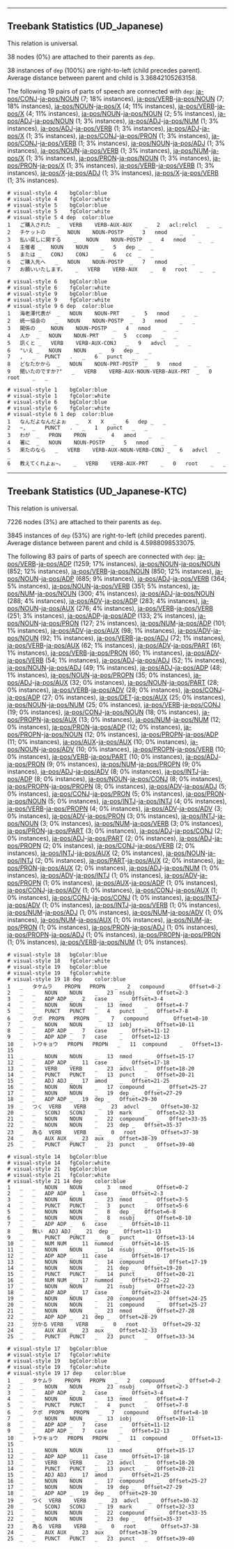 

--------------------------------------------------------------------------------

## Treebank Statistics (UD_Japanese)

This relation is universal.

38 nodes (0%) are attached to their parents as `dep`.

38 instances of `dep` (100%) are right-to-left (child precedes parent).
Average distance between parent and child is 3.36842105263158.

The following 19 pairs of parts of speech are connected with `dep`: [ja-pos/CONJ]()-[ja-pos/NOUN]() (7; 18% instances), [ja-pos/VERB]()-[ja-pos/NOUN]() (7; 18% instances), [ja-pos/NOUN]()-[ja-pos/X]() (4; 11% instances), [ja-pos/VERB]()-[ja-pos/X]() (4; 11% instances), [ja-pos/NOUN]()-[ja-pos/NOUN]() (2; 5% instances), [ja-pos/ADJ]()-[ja-pos/NOUN]() (1; 3% instances), [ja-pos/ADJ]()-[ja-pos/NUM]() (1; 3% instances), [ja-pos/ADJ]()-[ja-pos/VERB]() (1; 3% instances), [ja-pos/ADJ]()-[ja-pos/X]() (1; 3% instances), [ja-pos/CONJ]()-[ja-pos/PRON]() (1; 3% instances), [ja-pos/CONJ]()-[ja-pos/VERB]() (1; 3% instances), [ja-pos/NOUN]()-[ja-pos/ADJ]() (1; 3% instances), [ja-pos/NOUN]()-[ja-pos/VERB]() (1; 3% instances), [ja-pos/NUM]()-[ja-pos/X]() (1; 3% instances), [ja-pos/PRON]()-[ja-pos/NOUN]() (1; 3% instances), [ja-pos/PRON]()-[ja-pos/X]() (1; 3% instances), [ja-pos/VERB]()-[ja-pos/VERB]() (1; 3% instances), [ja-pos/X]()-[ja-pos/ADJ]() (1; 3% instances), [ja-pos/X]()-[ja-pos/VERB]() (1; 3% instances).


~~~ conllu
# visual-style 4	bgColor:blue
# visual-style 4	fgColor:white
# visual-style 5	bgColor:blue
# visual-style 5	fgColor:white
# visual-style 5 4 dep	color:blue
1	ご購入された	_	VERB	VERB-AUX-AUX	_	2	acl:relcl	_	_
2	チケットの	_	NOUN	NOUN-POSTP	_	3	nmod	_	_
3	払い戻しに関する	_	NOUN	NOUN-POSTP	_	4	nmod	_	_
4	主催者	_	NOUN	NOUN	_	5	dep	_	_
5	または	_	CONJ	CONJ	_	6	cc	_	_
6	ご購入先へ	_	NOUN	NOUN-POSTP	_	7	nmod	_	_
7	お願いいたします。	_	VERB	VERB-AUX	_	0	root	_	_

~~~


~~~ conllu
# visual-style 6	bgColor:blue
# visual-style 6	fgColor:white
# visual-style 9	bgColor:blue
# visual-style 9	fgColor:white
# visual-style 9 6 dep	color:blue
1	海老澤代表が	_	NOUN	NOUN-PRT	_	5	nmod	_	_
2	統一協会の	_	NOUN	NOUN-POSTP	_	3	nmod	_	_
3	関係の	_	NOUN	NOUN-POSTP	_	4	nmod	_	_
4	人か	_	NOUN	NOUN-PRT	_	5	ccomp	_	_
5	訊くと	_	VERB	VERB-AUX-CONJ	_	9	advcl	_	_
6	"いえ	_	NOUN	NOUN	_	9	dep	_	_
7	,	_	PUNCT	.	_	6	punct	_	_
8	どなたかから	_	NOUN	NOUN-PRT-POSTP	_	9	nmod	_	_
9	聞いたのですか?"	_	VERB	VERB-AUX-NOUN-VERB-AUX-PRT	_	0	root	_	_

~~~


~~~ conllu
# visual-style 1	bgColor:blue
# visual-style 1	fgColor:white
# visual-style 6	bgColor:blue
# visual-style 6	fgColor:white
# visual-style 6 1 dep	color:blue
1	なんだよなんだよぉ	_	X	X	_	6	dep	_	_
2	~,	_	PUNCT	.	_	1	punct	_	_
3	わが	_	PRON	PRON	_	4	amod	_	_
4	署に	_	NOUN	NOUN-POSTP	_	5	nmod	_	_
5	来たのなら	_	VERB	VERB-AUX-NOUN-VERB-CONJ	_	6	advcl	_	_
6	教えてくれよぉ~。	_	VERB	VERB-AUX-PRT	_	0	root	_	_

~~~




--------------------------------------------------------------------------------

## Treebank Statistics (UD_Japanese-KTC)

This relation is universal.

7226 nodes (3%) are attached to their parents as `dep`.

3845 instances of `dep` (53%) are right-to-left (child precedes parent).
Average distance between parent and child is 4.5988098533075.

The following 83 pairs of parts of speech are connected with `dep`: [ja-pos/VERB]()-[ja-pos/ADP]() (1259; 17% instances), [ja-pos/NOUN]()-[ja-pos/NOUN]() (852; 12% instances), [ja-pos/VERB]()-[ja-pos/NOUN]() (850; 12% instances), [ja-pos/NOUN]()-[ja-pos/ADP]() (685; 9% instances), [ja-pos/ADJ]()-[ja-pos/VERB]() (364; 5% instances), [ja-pos/NOUN]()-[ja-pos/VERB]() (351; 5% instances), [ja-pos/NUM]()-[ja-pos/NOUN]() (300; 4% instances), [ja-pos/ADJ]()-[ja-pos/NOUN]() (288; 4% instances), [ja-pos/ADV]()-[ja-pos/ADP]() (283; 4% instances), [ja-pos/NOUN]()-[ja-pos/AUX]() (276; 4% instances), [ja-pos/VERB]()-[ja-pos/VERB]() (251; 3% instances), [ja-pos/ADP]()-[ja-pos/ADP]() (133; 2% instances), [ja-pos/NOUN]()-[ja-pos/PRON]() (127; 2% instances), [ja-pos/NUM]()-[ja-pos/ADP]() (101; 1% instances), [ja-pos/ADV]()-[ja-pos/AUX]() (98; 1% instances), [ja-pos/ADV]()-[ja-pos/NOUN]() (92; 1% instances), [ja-pos/VERB]()-[ja-pos/ADJ]() (72; 1% instances), [ja-pos/VERB]()-[ja-pos/AUX]() (62; 1% instances), [ja-pos/ADV]()-[ja-pos/PART]() (61; 1% instances), [ja-pos/VERB]()-[ja-pos/PRON]() (60; 1% instances), [ja-pos/ADV]()-[ja-pos/VERB]() (54; 1% instances), [ja-pos/ADJ]()-[ja-pos/ADJ]() (52; 1% instances), [ja-pos/NOUN]()-[ja-pos/ADJ]() (49; 1% instances), [ja-pos/ADJ]()-[ja-pos/ADP]() (48; 1% instances), [ja-pos/NOUN]()-[ja-pos/PROPN]() (35; 0% instances), [ja-pos/ADJ]()-[ja-pos/AUX]() (32; 0% instances), [ja-pos/NOUN]()-[ja-pos/PART]() (28; 0% instances), [ja-pos/VERB]()-[ja-pos/ADV]() (28; 0% instances), [ja-pos/CONJ]()-[ja-pos/ADP]() (27; 0% instances), [ja-pos/DET]()-[ja-pos/AUX]() (25; 0% instances), [ja-pos/NOUN]()-[ja-pos/NUM]() (25; 0% instances), [ja-pos/VERB]()-[ja-pos/CONJ]() (19; 0% instances), [ja-pos/CONJ]()-[ja-pos/NOUN]() (18; 0% instances), [ja-pos/PROPN]()-[ja-pos/AUX]() (13; 0% instances), [ja-pos/NUM]()-[ja-pos/NUM]() (12; 0% instances), [ja-pos/PRON]()-[ja-pos/ADP]() (12; 0% instances), [ja-pos/PROPN]()-[ja-pos/NOUN]() (12; 0% instances), [ja-pos/PROPN]()-[ja-pos/ADP]() (11; 0% instances), [ja-pos/AUX]()-[ja-pos/AUX]() (10; 0% instances), [ja-pos/NOUN]()-[ja-pos/ADV]() (10; 0% instances), [ja-pos/PROPN]()-[ja-pos/VERB]() (10; 0% instances), [ja-pos/VERB]()-[ja-pos/PART]() (10; 0% instances), [ja-pos/ADJ]()-[ja-pos/PRON]() (9; 0% instances), [ja-pos/NUM]()-[ja-pos/PROPN]() (9; 0% instances), [ja-pos/ADJ]()-[ja-pos/ADV]() (8; 0% instances), [ja-pos/INTJ]()-[ja-pos/ADP]() (8; 0% instances), [ja-pos/NOUN]()-[ja-pos/CONJ]() (8; 0% instances), [ja-pos/PROPN]()-[ja-pos/PROPN]() (8; 0% instances), [ja-pos/ADV]()-[ja-pos/ADJ]() (5; 0% instances), [ja-pos/CONJ]()-[ja-pos/PRON]() (5; 0% instances), [ja-pos/PRON]()-[ja-pos/NOUN]() (5; 0% instances), [ja-pos/INTJ]()-[ja-pos/INTJ]() (4; 0% instances), [ja-pos/VERB]()-[ja-pos/PROPN]() (4; 0% instances), [ja-pos/ADV]()-[ja-pos/ADV]() (3; 0% instances), [ja-pos/ADV]()-[ja-pos/PRON]() (3; 0% instances), [ja-pos/INTJ]()-[ja-pos/NOUN]() (3; 0% instances), [ja-pos/NUM]()-[ja-pos/VERB]() (3; 0% instances), [ja-pos/PRON]()-[ja-pos/PART]() (3; 0% instances), [ja-pos/ADJ]()-[ja-pos/CONJ]() (2; 0% instances), [ja-pos/ADJ]()-[ja-pos/PART]() (2; 0% instances), [ja-pos/ADJ]()-[ja-pos/PROPN]() (2; 0% instances), [ja-pos/CONJ]()-[ja-pos/VERB]() (2; 0% instances), [ja-pos/INTJ]()-[ja-pos/AUX]() (2; 0% instances), [ja-pos/NOUN]()-[ja-pos/INTJ]() (2; 0% instances), [ja-pos/PART]()-[ja-pos/AUX]() (2; 0% instances), [ja-pos/PRON]()-[ja-pos/AUX]() (2; 0% instances), [ja-pos/ADJ]()-[ja-pos/NUM]() (1; 0% instances), [ja-pos/ADV]()-[ja-pos/INTJ]() (1; 0% instances), [ja-pos/ADV]()-[ja-pos/PROPN]() (1; 0% instances), [ja-pos/AUX]()-[ja-pos/ADP]() (1; 0% instances), [ja-pos/CONJ]()-[ja-pos/ADV]() (1; 0% instances), [ja-pos/CONJ]()-[ja-pos/AUX]() (1; 0% instances), [ja-pos/CONJ]()-[ja-pos/CONJ]() (1; 0% instances), [ja-pos/INTJ]()-[ja-pos/ADV]() (1; 0% instances), [ja-pos/INTJ]()-[ja-pos/VERB]() (1; 0% instances), [ja-pos/NUM]()-[ja-pos/ADJ]() (1; 0% instances), [ja-pos/NUM]()-[ja-pos/ADV]() (1; 0% instances), [ja-pos/NUM]()-[ja-pos/AUX]() (1; 0% instances), [ja-pos/NUM]()-[ja-pos/PRON]() (1; 0% instances), [ja-pos/PRON]()-[ja-pos/ADJ]() (1; 0% instances), [ja-pos/PROPN]()-[ja-pos/ADJ]() (1; 0% instances), [ja-pos/PROPN]()-[ja-pos/PRON]() (1; 0% instances), [ja-pos/VERB]()-[ja-pos/NUM]() (1; 0% instances).


~~~ conllu
# visual-style 18	bgColor:blue
# visual-style 18	fgColor:white
# visual-style 19	bgColor:blue
# visual-style 19	fgColor:white
# visual-style 19 18 dep	color:blue
1	_	タケムラ	PROPN	PROPN	_	2	compound	_	Offset=0-2
2	_	_	NOUN	NOUN	_	23	nsubj	_	Offset=2-3
3	_	_	ADP	ADP	_	2	case	_	Offset=3-4
4	_	_	NOUN	NOUN	_	13	nmod	_	Offset=4-7
5	_	_	PUNCT	PUNCT	_	4	punct	_	Offset=7-8
6	_	クボ	PROPN	PROPN	_	7	compound	_	Offset=8-10
7	_	_	NOUN	NOUN	_	13	iobj	_	Offset=10-11
8	_	_	ADP	ADP	_	7	case	_	Offset=11-12
9	_	_	ADP	ADP	_	7	case	_	Offset=12-13
10	_	トウキョウ	PROPN	PROPN	_	11	compound	_	Offset=13-15
11	_	_	NOUN	NOUN	_	13	nmod	_	Offset=15-17
12	_	_	ADP	ADP	_	11	case	_	Offset=17-18
13	_	_	VERB	VERB	_	23	advcl	_	Offset=18-20
14	_	_	PUNCT	PUNCT	_	13	punct	_	Offset=20-21
15	_	_	ADJ	ADJ	_	17	amod	_	Offset=21-25
16	_	_	NOUN	NOUN	_	17	compound	_	Offset=25-27
17	_	_	NOUN	NOUN	_	19	dep	_	Offset=27-29
18	_	_	ADP	ADP	_	19	dep	_	Offset=29-30
19	_	つく	VERB	VERB	_	23	advcl	_	Offset=30-32
20	_	_	SCONJ	SCONJ	_	19	mark	_	Offset=32-33
21	_	_	NOUN	NOUN	_	22	compound	_	Offset=33-35
22	_	_	NOUN	NOUN	_	23	dep	_	Offset=35-37
23	_	為る	VERB	VERB	_	0	root	_	Offset=37-38
24	_	_	AUX	AUX	_	23	aux	_	Offset=38-39
25	_	_	PUNCT	PUNCT	_	23	punct	_	Offset=39-40

~~~


~~~ conllu
# visual-style 14	bgColor:blue
# visual-style 14	fgColor:white
# visual-style 21	bgColor:blue
# visual-style 21	fgColor:white
# visual-style 21 14 dep	color:blue
1	_	_	NOUN	NOUN	_	3	nmod	_	Offset=0-2
2	_	_	ADP	ADP	_	1	case	_	Offset=2-3
3	_	_	NOUN	NOUN	_	23	nmod	_	Offset=3-5
4	_	_	PUNCT	PUNCT	_	3	punct	_	Offset=5-6
5	_	_	NOUN	NOUN	_	8	dep	_	Offset=6-8
6	_	_	NOUN	NOUN	_	8	nsubj	_	Offset=8-10
7	_	_	ADP	ADP	_	6	case	_	Offset=10-11
8	_	無い	ADJ	ADJ	_	21	dep	_	Offset=11-13
9	_	_	PUNCT	PUNCT	_	8	punct	_	Offset=13-14
10	_	_	NUM	NUM	_	11	nummod	_	Offset=14-15
11	_	_	NOUN	NOUN	_	14	nsubj	_	Offset=15-16
12	_	_	ADP	ADP	_	11	case	_	Offset=16-17
13	_	_	NOUN	NOUN	_	14	compound	_	Offset=17-19
14	_	_	NOUN	NOUN	_	21	dep	_	Offset=19-20
15	_	_	PUNCT	PUNCT	_	14	punct	_	Offset=20-21
16	_	_	NUM	NUM	_	17	nummod	_	Offset=21-22
17	_	_	NOUN	NOUN	_	21	nsubj	_	Offset=22-23
18	_	_	ADP	ADP	_	17	case	_	Offset=23-24
19	_	_	NOUN	NOUN	_	20	compound	_	Offset=24-25
20	_	_	NOUN	NOUN	_	21	compound	_	Offset=25-27
21	_	_	NOUN	NOUN	_	23	nmod	_	Offset=27-28
22	_	_	ADP	ADP	_	21	dep	_	Offset=28-29
23	_	分かる	VERB	VERB	_	0	root	_	Offset=29-32
24	_	_	AUX	AUX	_	23	aux	_	Offset=32-33
25	_	_	PUNCT	PUNCT	_	23	punct	_	Offset=33-34

~~~


~~~ conllu
# visual-style 17	bgColor:blue
# visual-style 17	fgColor:white
# visual-style 19	bgColor:blue
# visual-style 19	fgColor:white
# visual-style 19 17 dep	color:blue
1	_	タケムラ	PROPN	PROPN	_	2	compound	_	Offset=0-2
2	_	_	NOUN	NOUN	_	23	nsubj	_	Offset=2-3
3	_	_	ADP	ADP	_	2	case	_	Offset=3-4
4	_	_	NOUN	NOUN	_	13	nmod	_	Offset=4-7
5	_	_	PUNCT	PUNCT	_	4	punct	_	Offset=7-8
6	_	クボ	PROPN	PROPN	_	7	compound	_	Offset=8-10
7	_	_	NOUN	NOUN	_	13	iobj	_	Offset=10-11
8	_	_	ADP	ADP	_	7	case	_	Offset=11-12
9	_	_	ADP	ADP	_	7	case	_	Offset=12-13
10	_	トウキョウ	PROPN	PROPN	_	11	compound	_	Offset=13-15
11	_	_	NOUN	NOUN	_	13	nmod	_	Offset=15-17
12	_	_	ADP	ADP	_	11	case	_	Offset=17-18
13	_	_	VERB	VERB	_	23	advcl	_	Offset=18-20
14	_	_	PUNCT	PUNCT	_	13	punct	_	Offset=20-21
15	_	_	ADJ	ADJ	_	17	amod	_	Offset=21-25
16	_	_	NOUN	NOUN	_	17	compound	_	Offset=25-27
17	_	_	NOUN	NOUN	_	19	dep	_	Offset=27-29
18	_	_	ADP	ADP	_	19	dep	_	Offset=29-30
19	_	つく	VERB	VERB	_	23	advcl	_	Offset=30-32
20	_	_	SCONJ	SCONJ	_	19	mark	_	Offset=32-33
21	_	_	NOUN	NOUN	_	22	compound	_	Offset=33-35
22	_	_	NOUN	NOUN	_	23	dep	_	Offset=35-37
23	_	為る	VERB	VERB	_	0	root	_	Offset=37-38
24	_	_	AUX	AUX	_	23	aux	_	Offset=38-39
25	_	_	PUNCT	PUNCT	_	23	punct	_	Offset=39-40

~~~


